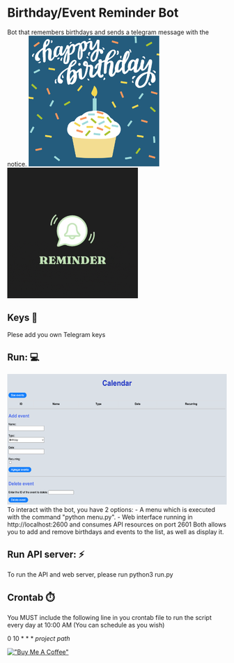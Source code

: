 # Birthday/Event Reminder Bot
Bot that remembers birthdays and sends a telegram message with the notice.
<img src="https://github.com/amuracciole/birthday_reminder/blob/main/cake_gif.gif" width="300" height="300">
<img src="https://github.com/amuracciole/birthday_reminder/blob/main/reminder_gif.gif" width="300" height="300">

## Keys :key:
Plese add you own Telegram keys

## Run: :computer:
<img src="https://github.com/amuracciole/birthday_reminder/blob/main/web.png" width="700" height="300">
To interact with the bot, you have 2 options:
- A menu which is executed with the command "python menu.py". 
- Web interface running in http://localhost:2600 and  consumes API resources on port 2601
Both allows you to add and remove birthdays and events to the list, as well as display it.

## Run API server: :zap:
To run the API and web server, please run python3 run.py

## Crontab :stopwatch:
You MUST include the following line in you crontab file to run the script every day at 10:00 AM (You can schedule as you wish)

0 10 * * * *project path*

[!["Buy Me A Coffee"](https://www.buymeacoffee.com/assets/img/custom_images/orange_img.png)](https://www.buymeacoffee.com/amuracciole)